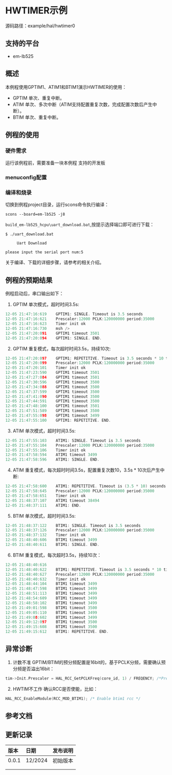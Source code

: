 # HWTIMER示例

源码路径：example/hal/hwtimer0

## 支持的平台
<!-- 支持哪些板子和芯片平台 -->
+ em-lb525


## 概述
<!-- 例程简介 -->
本例程使用GPTIM1、ATIM1和BTIM1演示HWTIMER的使用：
+ GPTIM 单次、重复中断。
+ ATIM 单次、多次中断（ATIM支持配置重复次数，完成配置次数后产生中断）。
+ BTIM 单次、重复中断。

## 例程的使用
<!-- 说明如何使用例程，比如连接哪些硬件管脚观察波形，编译和烧写可以引用相关文档。
对于rt_device的例程， 还需要把本例程用到的配置开关列出来，比如PWM例程用到了PWM1，需要在onchip菜单里使能PWM1 -->
      
### 硬件需求
运行该例程前，需要准备一块本例程 支持的开发板

### menuconfig配置


### 编译和烧录
切换到例程project目录，运行scons命令执行编译：
```
scons --board=em-lb525 -j8
```
`build_em-lb525_hcpu\uart_download.bat`,按提示选择端口即可进行下载：
```
$ ./uart_download.bat

     Uart Download

please input the serial port num:5
```
关于编译、下载的详细步骤，请参考[](/quickstart/get-started.md)的相关介绍。

## 例程的预期结果
<!-- 说明例程运行结果，比如哪几个灯会亮，会打印哪些log，以便用户判断例程是否正常运行，运行结果可以结合代码分步骤说明 -->
例程启动后，串口输出如下：
1. GPTIM 单次模式，超时时间3.5s:
```c
12-05 21:47:16:619    GPTIM1: SINGLE. Timeout is 3.5 seconds
12-05 21:47:16:621    Prescaler:12000 PCLK:120000000 period:35000
12-05 21:47:16:623    Timer init ok
12-05 21:47:16:730    msh />
12-05 21:47:20:091    GPTIM1 timeout 3501
12-05 21:47:20:094    GPTIM1: SINGLE. END.
```

2. GPTIM 重复模式，每次超时时间3.5s，持续10次:
```c
12-05 21:47:20:097    GPTIM1: REPETITIVE. Timeout is 3.5 seconds * 10 times.
12-05 21:47:20:099    Prescaler:12000 PCLK:120000000 period:35000
12-05 21:47:20:101    Timer init ok
12-05 21:47:23:590    GPTIM1 timeout 3501
12-05 21:47:27:084    GPTIM1 timeout 3501
12-05 21:47:30:596    GPTIM1 timeout 3500
12-05 21:47:34:088    GPTIM1 timeout 3500
12-05 21:47:37:599    GPTIM1 timeout 3500
12-05 21:47:41:090    GPTIM1 timeout 3500
12-05 21:47:44:591    GPTIM1 timeout 3500
12-05 21:47:48:100    GPTIM1 timeout 3501
12-05 21:47:51:589    GPTIM1 timeout 3500
12-05 21:47:55:098    GPTIM1 timeout 3499
12-05 21:47:55:100    GPTIM1: REPETITIVE. END.
```

3. ATIM 单次模式，超时时间3.5s:
```c
12-05 21:47:55:103    ATIM1: SINGLE. Timeout is 3.5 seconds
12-05 21:47:55:104    Prescaler:12000 PCLK:120000000 period:35000
12-05 21:47:55:106    Timer init ok
12-05 21:47:58:594    ATIM1 timeout 3499
12-05 21:47:58:596    ATIM1: SINGLE. END.
```

4. ATIM 重复模式，每次超时时间3.5s，配置重复次数10，3.5s * 10次后产生中断:
```c
12-05 21:47:58:600    ATIM1: REPETITIVE. Timeout is (3.5 * 10) seconds.
12-05 21:47:58:645    Prescaler:12000 PCLK:120000000 period:35000
12-05 21:47:58:651    Timer init ok
12-05 21:48:37:107    ATIM1 timeout 38494
12-05 21:48:37:111    ATIM1: END.
```

5. BTIM 单次模式，超时时间3.5s:
```c
12-05 21:48:37:122    BTIM1: SINGLE. Timeout is 3.5 seconds
12-05 21:48:37:126    Prescaler:12000 PCLK:120000000 period:35000
12-05 21:48:37:132    Timer init ok
12-05 21:48:40:606    BTIM1 timeout 3499
12-05 21:48:40:611    BTIM1: SINGLE. END.
```

6. BTIM 重复模式，每次超时3.5s，持续10次：
```c
12-05 21:48:40:616    
12-05 21:48:40:622    BTIM1: REPETITIVE. Timeout is 3.5 seconds * 10 times.
12-05 21:48:40:627    Prescaler:12000 PCLK:120000000 period:35000
12-05 21:48:40:632    Timer init ok
12-05 21:48:44:104    BTIM1 timeout 3499
12-05 21:48:47:598    BTIM1 timeout 3499
12-05 21:48:51:113    BTIM1 timeout 3499
12-05 21:48:54:609    BTIM1 timeout 3499
12-05 21:48:58:102    BTIM1 timeout 3499
12-05 21:49:01:598    BTIM1 timeout 3500
12-05 21:49:05:110    BTIM1 timeout 3499
12-05 21:49:08:602    BTIM1 timeout 3499
12-05 21:49:12:097    BTIM1 timeout 3500
12-05 21:49:15:608    BTIM1 timeout 3500
12-05 21:49:15:612    BTIM1: REPETITIVE. END.
```


## 异常诊断
1. 计数不准
GPTIM/BTIM的预分频配置是16bit的，基于PCLK分频，需要确认预分频是否溢出16bit：
```c
tim->Init.Prescaler = HAL_RCC_GetPCLKFreq(core_id, 1) / FREQENCY; /*Prescaler is 16 bits, please select correct frequency*/
```
2. HWTIM不工作
确认RCC是否使能，比如：
```c
HAL_RCC_EnableModule(RCC_MOD_BTIM1); /* Enable btim1 rcc */
```

## 参考文档

## 更新记录

|版本 |日期 |发布说明|
|:---|:---|:---|
|0.0.1|12/2024|初始版本|
||||
||||
